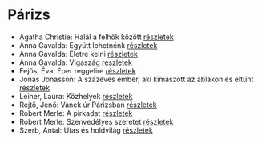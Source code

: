 # Párizs

- Agatha Christie: Halál a felhők között [részletek](_details/Agatha%20Christie.md#id_69)
- Anna Gavalda: Együtt lehetnénk [részletek](_details/Anna%20Gavalda.md#id_1306)
- Anna Gavalda: Életre kelni [részletek](_details/Anna%20Gavalda.md#id_1303)
- Anna Gavalda: Vigaszág [részletek](_details/Anna%20Gavalda.md#id_15)
- Fejős, Éva: Eper reggelire [részletek](_details/Fej%C5%91s%2C%20%C3%89va.md#id_17)
- Jonas Jonasson: A százéves ember, aki kimászott az ablakon és eltűnt [részletek](_details/Jonas%20Jonasson.md#id_383)
- Leiner, Laura: Közhelyek [részletek](_details/Leiner%2C%20Laura.md#id_1481)
- Rejtő, Jenő: Vanek úr Párizsban [részletek](_details/Rejt%C5%91%2C%20Jen%C5%91.md#id_153)
- Robert Merle: A pirkadat [részletek](_details/Robert%20Merle.md#id_324)
- Robert Merle: Szenvedélyes szeretet [részletek](_details/Robert%20Merle.md#id_338)
- Szerb, Antal: Utas és holdvilág [részletek](_details/Szerb%2C%20Antal.md#id_387)